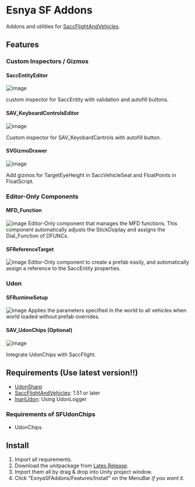 # Esnya SF Addons

Addons and utilities for [SaccFlightAndVehicles](https://github.com/Sacchan-VRC/SaccFlightAndVehicles).

## Features
### Custom Inspectors / Gizmos
#### SaccEntityEditor
![image](https://user-images.githubusercontent.com/2088693/142752009-71cc2b96-2409-4aa3-b1bc-585cff755be6.png)

custom inspector for SaccEntity with validation and autofill buttons.

#### SAV_KeyboardControlsEditor
![image](https://user-images.githubusercontent.com/2088693/142752033-5c491832-0b28-4bf2-9317-dae26314fe8e.png)

Custom inspector for SAV_KeyobardCantrols with autofill button.

#### SVGizmoDrawer
![image](https://user-images.githubusercontent.com/2088693/142752067-16101550-75a2-4800-bca4-51fd82704d39.png)

Add gizmos for TargetEyeHeight in SaccVehicleSeat and FloatPoints in FloatScript.

### Editor-Only Components
#### MFD_Function
![image](https://user-images.githubusercontent.com/2088693/142752111-e808a28b-4587-4741-8d21-f7a69598d841.png)
Editor-Only component that manages the MFD functions. This component automatically adjusts the StickDsiplay and assigns the Dial_Function of DFUNCs.

#### SFReferenceTarget
![image](https://user-images.githubusercontent.com/2088693/142752131-c8f3236e-a3be-4059-934e-e92d66e629ec.png)
Editor-Only component to create a prefab easily, and automatically assign a reference to the SaccEntity properties.

### Udon
#### SFRuntimeSetup
![image](https://user-images.githubusercontent.com/2088693/142752139-16044ef1-ca37-40ce-b437-f3d3f4cec1c8.png)
Applies the parameters specified in the world to all vehicles when world loaded without prefab overrides.

#### SAV_UdonChips (Optional)
![image](https://user-images.githubusercontent.com/2088693/142752173-58ba708d-1f6f-4f80-9457-b394f02baa47.png)

Integrate UdonChips with SaccFlight.

## Requirements (Use latest version!!)
- [UdonSharp](https://github.com/MerlinVR/UdonSharp)
- [SaccFlightAndVehicles](https://github.com/Sacchan-VRC/SaccFlightAndVehicles): 1.51 or later
- [InariUdon](https://github.com/esnya/InariUdon): Using UdonLogger

### Requirements of SFUdonChips
- UdonChips

## Install
1. Import all requirements.
2. Download the unitpackage from [Lates Release](https://github.com/esnya/EsnyaSFAddons/releases/latest).
3. Import them all by drag & drop into Unity project window.
4. Click "EsnyaSFAddons/Features/Install" on the MenuBar *if you want it.*
